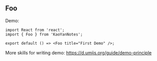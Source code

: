 
## Foo

Demo:

```tsx
import React from 'react';
import { Foo } from 'KaoYanNotes';

export default () => <Foo title="First Demo" />;
```

More skills for writing demo: https://d.umijs.org/guide/demo-principle
